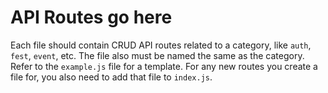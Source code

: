 # API Routes go here
Each file should contain CRUD API routes related to a category, like `auth`, `fest`, `event`, etc. The file also must be named the same as the category. Refer to the `example.js` file for a template. For any new routes you create a file for, you also need to add that file to `index.js`.